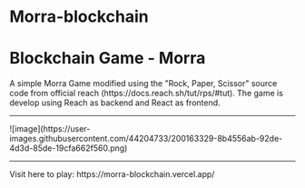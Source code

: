 # Morra-blockchain
<h1>Blockchain Game - Morra</h1>
A simple Morra Game modified using the "Rock, Paper, Scissor" source code from official reach (https://docs.reach.sh/tut/rps/#tut).
The game is develop using Reach as backend and React as frontend.
<hr />
![image](https://user-images.githubusercontent.com/44204733/200163329-8b4556ab-92de-4d3d-85de-19cfa662f560.png)
<hr />
Visit here to play: https://morra-blockchain.vercel.app/
